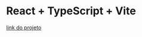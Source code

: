 # React + TypeScript + Vite

<a href="http://rocketseat-fjdcfozhe-arthur-filipes-projects.vercel.app/" target="_blank" rel="noopener noreferrer">link do projeto</a>
